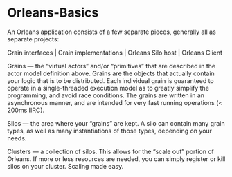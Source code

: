 # Orleans-Basics

An Orleans application consists of a few separate pieces, generally all as separate projects:

Grain interfaces   |   Grain implementations   |    Orleans Silo host  |  Orleans Client


Grains — the “virtual actors” and/or “primitives” that are described in the actor model definition above. Grains are the objects that actually contain your logic that is to be distributed. Each individual grain is guaranteed to operate in a single-threaded execution model as to greatly simplify the programming, and avoid race conditions. The grains are written in an asynchronous manner, and are intended for very fast running operations (< 200ms IIRC).

Silos — the area where your “grains” are kept. A silo can contain many grain types, as well as many instantiations of those types, depending on your needs.

Clusters — a collection of silos. This allows for the “scale out” portion of Orleans. If more or less resources are needed, you can simply register or kill silos on your cluster. Scaling made easy.
